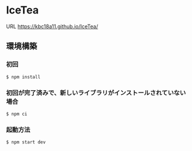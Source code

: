 # IceTea
URL https://kbc18a11.github.io/IceTea/

## 環境構築
### 初回
```
$ npm install
```
### 初回が完了済みで、新しいライブラリがインストールされていない場合
```
$ npm ci
```

### 起動方法
```
$ npm start dev
```
